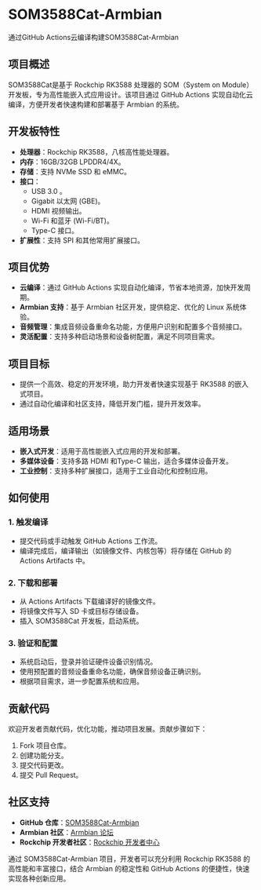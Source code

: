 # SOM3588Cat-Armbian
通过GitHub Actions云编译构建SOM3588Cat-Armbian
## 项目概述
SOM3588Cat是基于 Rockchip RK3588 处理器的 SOM（System on Module）开发板，专为高性能嵌入式应用设计。该项目通过 GitHub Actions 实现自动化云编译，方便开发者快速构建和部署基于 Armbian 的系统。

## 开发板特性

- **处理器**：Rockchip RK3588，八核高性能处理器。
- **内存**：16GB/32GB LPDDR4/4X。
- **存储**：支持 NVMe SSD 和 eMMC。
- **接口**：
  - USB 3.0 。
  - Gigabit 以太网 (GBE)。
  - HDMI 视频输出。
  - Wi-Fi 和蓝牙 (Wi-Fi/BT)。
  - Type-C 接口。
- **扩展性**：支持 SPI 和其他常用扩展接口。

## 项目优势

- **云编译**：通过 GitHub Actions 实现自动化编译，节省本地资源，加快开发周期。
- **Armbian 支持**：基于 Armbian 社区开发，提供稳定、优化的 Linux 系统体验。
- **音频管理**：集成音频设备重命名功能，方便用户识别和配置多个音频接口。
- **灵活配置**：支持多种启动场景和设备树配置，满足不同项目需求。

## 项目目标

- 提供一个高效、稳定的开发环境，助力开发者快速实现基于 RK3588 的嵌入式项目。
- 通过自动化编译和社区支持，降低开发门槛，提升开发效率。

## 适用场景

- **嵌入式开发**：适用于高性能嵌入式应用的开发和部署。
- **多媒体设备**：支持多路 HDMI 和Type-C 输出，适合多媒体设备开发。
- **工业控制**：支持多种扩展接口，适用于工业自动化和控制应用。

## 如何使用

### 1. 触发编译

- 提交代码或手动触发 GitHub Actions 工作流。
- 编译完成后，编译输出（如镜像文件、内核包等）将存储在 GitHub 的 Actions Artifacts 中。

### 2. 下载和部署

- 从 Actions Artifacts 下载编译好的镜像文件。
- 将镜像文件写入 SD 卡或目标存储设备。
- 插入 SOM3588Cat 开发板，启动系统。

### 3. 验证和配置

- 系统启动后，登录并验证硬件设备识别情况。
- 使用预配置的音频设备重命名功能，确保音频设备正确识别。
- 根据项目需求，进一步配置系统和应用。

## 贡献代码

欢迎开发者贡献代码，优化功能，推动项目发展。贡献步骤如下：

1. Fork 项目仓库。
2. 创建功能分支。
3. 提交代码更改。
4. 提交 Pull Request。

## 社区支持

- **GitHub 仓库**：[SOM3588Cat-Armbian](https://github.com/YANXIAOXIH/SOM3588Cat-Armbian)
- **Armbian 社区**：[Armbian 论坛](https://forum.armbian.com/)
- **Rockchip 开发者社区**：[Rockchip 开发者中心](https://www.rock-chips.com/)

通过 SOM3588Cat-Armbian 项目，开发者可以充分利用 Rockchip RK3588 的高性能和丰富接口，结合 Armbian 的稳定性和 GitHub Actions 的便捷性，快速实现各种创新应用。
